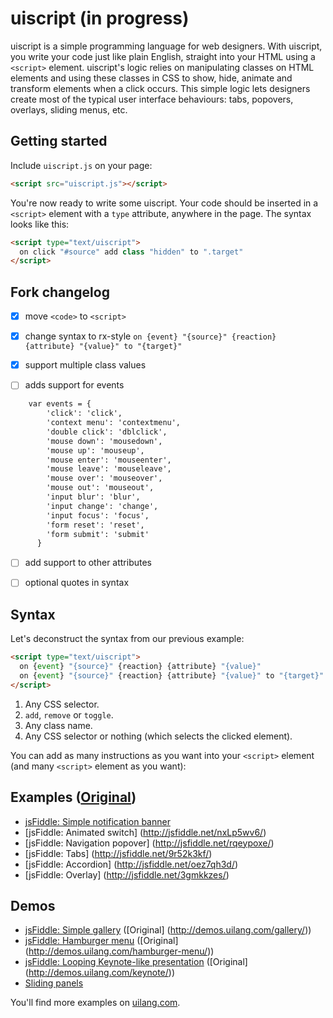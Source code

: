 # uiscript (in progress)

uiscript is a simple programming language for web designers.
With uiscript, you write your code just like plain English, straight into your HTML using a `<script>` element. uiscript's logic relies on manipulating classes on HTML elements and using these classes in CSS to show, hide, animate and transform elements when a click occurs. This simple logic lets designers create most of the typical user interface behaviours: tabs, popovers, overlays, sliding menus, etc.

## Getting started

Include `uiscript.js` on your page:

```html
<script src="uiscript.js"></script>
```
You're now ready to write some uiscript. Your code should be inserted in a `<script>` element with a `type` attribute, anywhere in the page. The syntax looks like this:

```html
<script type="text/uiscript">
  on click "#source" add class "hidden" to ".target"
</script>
```

## Fork changelog

- [x] move `<code>` to `<script>`

- [x] change syntax to rx-style `on {event} "{source}" {reaction} {attribute} "{value}" to "{target}"`

- [x] support multiple class values

- [ ] adds support for events

```html
    var events = { 
        'click': 'click', 
        'context menu': 'contextmenu',
        'double click': 'dblclick',
        'mouse down': 'mousedown',
        'mouse up': 'mouseup',
        'mouse enter': 'mouseenter',
        'mouse leave': 'mouseleave',
        'mouse over': 'mouseover',
        'mouse out': 'mouseout',
        'input blur': 'blur',
        'input change': 'change',
        'input focus': 'focus',
        'form reset': 'reset',
        'form submit': 'submit'
      }
```
- [ ] add support to other attributes

- [ ] optional quotes in syntax

## Syntax

Let's deconstruct the syntax from our previous example:

```html
<script type="text/uiscript">
  on {event} "{source}" {reaction} {attribute} "{value}"
  on {event} "{source}" {reaction} {attribute} "{value}" to "{target}"
</script>
```
1. Any CSS selector.
2. `add`, `remove` or `toggle`.
3. Any class name.
4. Any CSS selector or nothing (which selects the clicked element).

You can add as many instructions as you want into your `<script>` element (and many `<script>` element as you want):

## Examples ([Original](http://uilang.com/))

* [jsFiddle: Simple notification banner](http://jsfiddle.net/q90pg96k/)
* [jsFiddle: Animated switch] (http://jsfiddle.net/nxLp5wv6/)
* [jsFiddle: Navigation popover] (http://jsfiddle.net/rqeypoxe/)
* [jsFiddle: Tabs] (http://jsfiddle.net/9r52k3kf/)
* [jsFiddle: Accordion] (http://jsfiddle.net/oez7qh3d/)
* [jsFiddle: Overlay] (http://jsfiddle.net/3gmkkzes/)

## Demos

* [jsFiddle: Simple gallery](http://jsfiddle.net/oho4b949/) ([Original] (http://demos.uilang.com/gallery/))
* [jsFiddle: Hamburger menu](http://jsfiddle.net/d5bxb5ac/) ([Original] (http://demos.uilang.com/hamburger-menu/))
* [jsFiddle: Looping Keynote-like presentation](http://jsfiddle.net/qznt3ohd/) ([Original] (http://demos.uilang.com/keynote/))
* [Sliding panels](http://demos.uilang.com/sliding-panels/)

You'll find more examples on [uilang.com](http://uilang.com).
